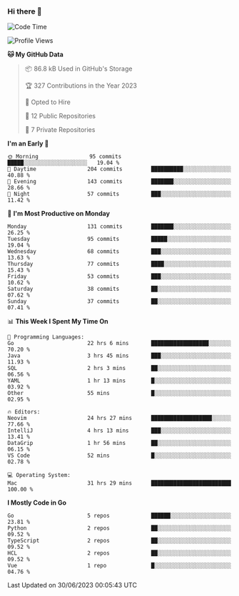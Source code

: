 ### Hi there 👋
<!--![visitors](https://visitor-badge.glitch.me/badge?page_id=d0zingcat)-->
<!--
**d0zingcat/d0zingcat** is a ✨ _special_ ✨ repository because its `README.md` (this file) appears on your GitHub profile.

Here are some ideas to get you started:

- 🔭 I’m currently working on ...
- 🌱 I’m currently learning ...
- 👯 I’m looking to collaborate on ...
- 🤔 I’m looking for help with ...
- 💬 Ask me about ...
- 📫 How to reach me: ...
- 😄 Pronouns: ...
- ⚡ Fun fact: ...
-->
<!--START_SECTION:waka-->
![Code Time](http://img.shields.io/badge/Code%20Time-2%2C794%20hrs%2035%20mins-blue)

![Profile Views](http://img.shields.io/badge/Profile%20Views-1-blue)

**🐱 My GitHub Data** 

> 📦 86.8 kB Used in GitHub's Storage 
 > 
> 🏆 327 Contributions in the Year 2023
 > 
> 💼 Opted to Hire
 > 
> 📜 12 Public Repositories 
 > 
> 🔑 7 Private Repositories 
 > 
**I'm an Early 🐤** 

```text
🌞 Morning                95 commits          █████░░░░░░░░░░░░░░░░░░░░   19.04 % 
🌆 Daytime                204 commits         ██████████░░░░░░░░░░░░░░░   40.88 % 
🌃 Evening                143 commits         ███████░░░░░░░░░░░░░░░░░░   28.66 % 
🌙 Night                  57 commits          ███░░░░░░░░░░░░░░░░░░░░░░   11.42 % 
```
📅 **I'm Most Productive on Monday** 

```text
Monday                   131 commits         ███████░░░░░░░░░░░░░░░░░░   26.25 % 
Tuesday                  95 commits          █████░░░░░░░░░░░░░░░░░░░░   19.04 % 
Wednesday                68 commits          ███░░░░░░░░░░░░░░░░░░░░░░   13.63 % 
Thursday                 77 commits          ████░░░░░░░░░░░░░░░░░░░░░   15.43 % 
Friday                   53 commits          ███░░░░░░░░░░░░░░░░░░░░░░   10.62 % 
Saturday                 38 commits          ██░░░░░░░░░░░░░░░░░░░░░░░   07.62 % 
Sunday                   37 commits          ██░░░░░░░░░░░░░░░░░░░░░░░   07.41 % 
```


📊 **This Week I Spent My Time On** 

```text
💬 Programming Languages: 
Go                       22 hrs 6 mins       ██████████████████░░░░░░░   70.20 % 
Java                     3 hrs 45 mins       ███░░░░░░░░░░░░░░░░░░░░░░   11.93 % 
SQL                      2 hrs 3 mins        ██░░░░░░░░░░░░░░░░░░░░░░░   06.56 % 
YAML                     1 hr 13 mins        █░░░░░░░░░░░░░░░░░░░░░░░░   03.92 % 
Other                    55 mins             █░░░░░░░░░░░░░░░░░░░░░░░░   02.95 % 

🔥 Editors: 
Neovim                   24 hrs 27 mins      ███████████████████░░░░░░   77.66 % 
IntelliJ                 4 hrs 13 mins       ███░░░░░░░░░░░░░░░░░░░░░░   13.41 % 
DataGrip                 1 hr 56 mins        ██░░░░░░░░░░░░░░░░░░░░░░░   06.15 % 
VS Code                  52 mins             █░░░░░░░░░░░░░░░░░░░░░░░░   02.78 % 

💻 Operating System: 
Mac                      31 hrs 29 mins      █████████████████████████   100.00 % 
```

**I Mostly Code in Go** 

```text
Go                       5 repos             ██████░░░░░░░░░░░░░░░░░░░   23.81 % 
Python                   2 repos             ██░░░░░░░░░░░░░░░░░░░░░░░   09.52 % 
TypeScript               2 repos             ██░░░░░░░░░░░░░░░░░░░░░░░   09.52 % 
HCL                      2 repos             ██░░░░░░░░░░░░░░░░░░░░░░░   09.52 % 
Vue                      1 repo              █░░░░░░░░░░░░░░░░░░░░░░░░   04.76 % 
```




 Last Updated on 30/06/2023 00:05:43 UTC
<!--END_SECTION:waka-->

